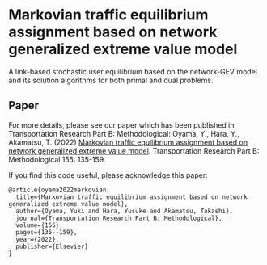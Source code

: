 # Markovian traffic equilibrium assignment based on network generalized extreme value model
A link-based stochastic user equilibrium based on the network-GEV model and its solution algorithms for both primal and dual problems.

## Paper
For more details, please see our paper which has been published in Transportation Research Part B: Methodological:
Oyama, Y., Hara, Y., Akamatsu, T. (2022) [Markovian traffic equilibrium assignment based on network generalized extreme value model](https://www.sciencedirect.com/science/article/pii/S0191261521001934). Transportation Research Part B: Methodological 155: 135-159.

If you find this code useful, please acknowledge this paper:
```
@article{oyama2022markovian,
  title={Markovian traffic equilibrium assignment based on network generalized extreme value model},
  author={Oyama, Yuki and Hara, Yusuke and Akamatsu, Takashi},
  journal={Transportation Research Part B: Methodological},
  volume={155},
  pages={135--159},
  year={2022},
  publisher={Elsevier}
}
```
